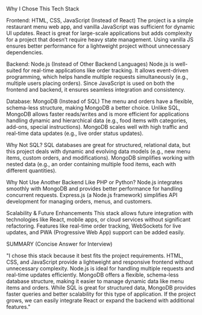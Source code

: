 Why I Chose This Tech Stack

Frontend: HTML, CSS, JavaScript (Instead of React)
The project is a simple restaurant menu web app, and vanilla JavaScript was sufficient for dynamic UI updates.
React is great for large-scale applications but adds complexity for a project that doesn’t require heavy state management.
Using vanilla JS ensures better performance for a lightweight project without unnecessary dependencies.

Backend: Node.js (Instead of Other Backend Languages)
Node.js is well-suited for real-time applications like order tracking.
It allows event-driven programming, which helps handle multiple requests simultaneously (e.g., multiple users placing orders).
Since JavaScript is used on both the frontend and backend, it ensures seamless integration and consistency.

Database: MongoDB (Instead of SQL)
The menu and orders have a flexible, schema-less structure, making MongoDB a better choice.
Unlike SQL, MongoDB allows faster reads/writes and is more efficient for applications handling dynamic and hierarchical data (e.g., food items with categories, add-ons, special instructions).
MongoDB scales well with high traffic and real-time data updates (e.g., live order status updates).

Why Not SQL?
SQL databases are great for structured, relational data, but this project deals with dynamic and evolving data models (e.g., new menu items, custom orders, and modifications).
MongoDB simplifies working with nested data (e.g., an order containing multiple food items, each with different quantities).

Why Not Use Another Backend Like PHP or Python?
Node.js integrates smoothly with MongoDB and provides better performance for handling concurrent requests.
Express.js (a Node.js framework) simplifies API development for managing orders, menus, and customers.

Scalability & Future Enhancements
This stack allows future integration with technologies like React, mobile apps, or cloud services without significant refactoring.
Features like real-time order tracking, WebSockets for live updates, and PWA (Progressive Web App) support can be added easily.


SUMMARY (Concise Answer for Interview)

"I chose this stack because it best fits the project requirements. HTML, CSS, and JavaScript provide a lightweight and responsive frontend without unnecessary complexity. Node.js is ideal for handling multiple requests and real-time updates efficiently. MongoDB offers a flexible, schema-less database structure, making it easier to manage dynamic data like menu items and orders. While SQL is great for structured data, MongoDB provides faster queries and better scalability for this type of application. If the project grows, we can easily integrate React or expand the backend with additional features."

